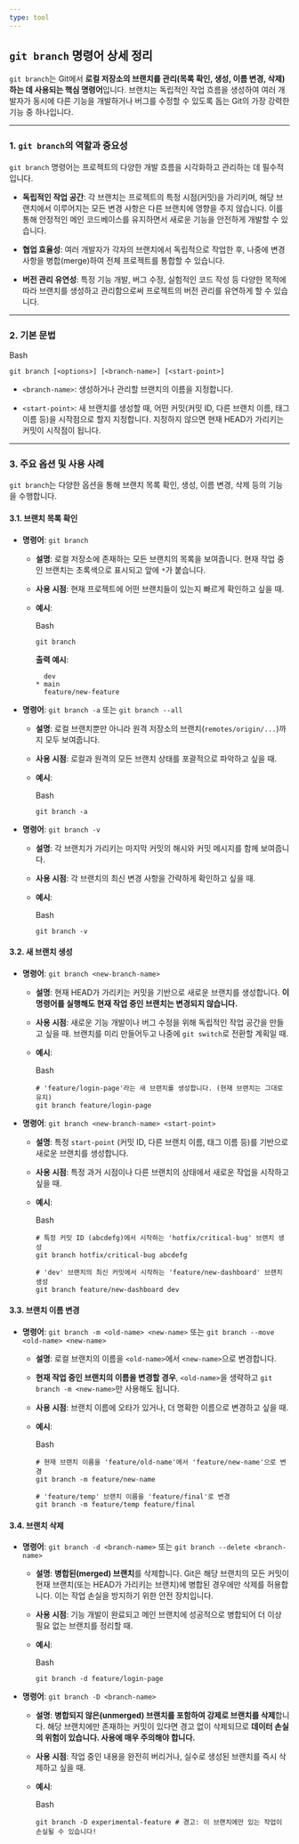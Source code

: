 ```yaml
---
type: tool
---
```

## `git branch` 명령어 상세 정리

`git branch`는 Git에서 **로컬 저장소의 브랜치를 관리(목록 확인, 생성, 이름 변경, 삭제)하는 데 사용되는 핵심 명령어**입니다. 브랜치는 독립적인 작업 흐름을 생성하여 여러 개발자가 동시에 다른 기능을 개발하거나 버그를 수정할 수 있도록 돕는 Git의 가장 강력한 기능 중 하나입니다.

---

### 1. `git branch`의 역할과 중요성

`git branch` 명령어는 프로젝트의 다양한 개발 흐름을 시각화하고 관리하는 데 필수적입니다.

- **독립적인 작업 공간**: 각 브랜치는 프로젝트의 특정 시점(커밋)을 가리키며, 해당 브랜치에서 이루어지는 모든 변경 사항은 다른 브랜치에 영향을 주지 않습니다. 이를 통해 안정적인 메인 코드베이스를 유지하면서 새로운 기능을 안전하게 개발할 수 있습니다.
    
- **협업 효율성**: 여러 개발자가 각자의 브랜치에서 독립적으로 작업한 후, 나중에 변경 사항을 병합(merge)하여 전체 프로젝트를 통합할 수 있습니다.
    
- **버전 관리 유연성**: 특정 기능 개발, 버그 수정, 실험적인 코드 작성 등 다양한 목적에 따라 브랜치를 생성하고 관리함으로써 프로젝트의 버전 관리를 유연하게 할 수 있습니다.
    

---

### 2. 기본 문법

Bash

```
git branch [<options>] [<branch-name>] [<start-point>]
```

- `<branch-name>`: 생성하거나 관리할 브랜치의 이름을 지정합니다.
    
- `<start-point>`: 새 브랜치를 생성할 때, 어떤 커밋(커밋 ID, 다른 브랜치 이름, 태그 이름 등)을 시작점으로 할지 지정합니다. 지정하지 않으면 현재 HEAD가 가리키는 커밋이 시작점이 됩니다.
    

---

### 3. 주요 옵션 및 사용 사례

`git branch`는 다양한 옵션을 통해 브랜치 목록 확인, 생성, 이름 변경, 삭제 등의 기능을 수행합니다.

#### 3.1. 브랜치 목록 확인

- **명령어**: `git branch`
    
    - **설명**: 로컬 저장소에 존재하는 모든 브랜치의 목록을 보여줍니다. 현재 작업 중인 브랜치는 초록색으로 표시되고 앞에 `*`가 붙습니다.
        
    - **사용 시점**: 현재 프로젝트에 어떤 브랜치들이 있는지 빠르게 확인하고 싶을 때.
        
    - **예시**:
        
        Bash
        
        ```
        git branch
        ```
        
        **출력 예시**:
        
        ```
          dev
        * main
          feature/new-feature
        ```
        
- **명령어**: `git branch -a` 또는 `git branch --all`
    
    - **설명**: 로컬 브랜치뿐만 아니라 원격 저장소의 브랜치(`remotes/origin/...`)까지 모두 보여줍니다.
        
    - **사용 시점**: 로컬과 원격의 모든 브랜치 상태를 포괄적으로 파악하고 싶을 때.
        
    - **예시**:
        
        Bash
        
        ```
        git branch -a
        ```
        
- **명령어**: `git branch -v`
    
    - **설명**: 각 브랜치가 가리키는 마지막 커밋의 해시와 커밋 메시지를 함께 보여줍니다.
        
    - **사용 시점**: 각 브랜치의 최신 변경 사항을 간략하게 확인하고 싶을 때.
        
    - **예시**:
        
        Bash
        
        ```
        git branch -v
        ```
        

#### 3.2. 새 브랜치 생성

- **명령어**: `git branch <new-branch-name>`
    
    - **설명**: 현재 HEAD가 가리키는 커밋을 기반으로 새로운 브랜치를 생성합니다. **이 명령어를 실행해도 현재 작업 중인 브랜치는 변경되지 않습니다.**
        
    - **사용 시점**: 새로운 기능 개발이나 버그 수정을 위해 독립적인 작업 공간을 만들고 싶을 때. 브랜치를 미리 만들어두고 나중에 `git switch`로 전환할 계획일 때.
        
    - **예시**:
        
        Bash
        
        ```
        # 'feature/login-page'라는 새 브랜치를 생성합니다. (현재 브랜치는 그대로 유지)
        git branch feature/login-page
        ```
        
- **명령어**: `git branch <new-branch-name> <start-point>`
    
    - **설명**: 특정 `start-point` (커밋 ID, 다른 브랜치 이름, 태그 이름 등)를 기반으로 새로운 브랜치를 생성합니다.
        
    - **사용 시점**: 특정 과거 시점이나 다른 브랜치의 상태에서 새로운 작업을 시작하고 싶을 때.
        
    - **예시**:
        
        Bash
        
        ```
        # 특정 커밋 ID (abcdefg)에서 시작하는 'hotfix/critical-bug' 브랜치 생성
        git branch hotfix/critical-bug abcdefg
        
        # 'dev' 브랜치의 최신 커밋에서 시작하는 'feature/new-dashboard' 브랜치 생성
        git branch feature/new-dashboard dev
        ```
        

#### 3.3. 브랜치 이름 변경

- **명령어**: `git branch -m <old-name> <new-name>` 또는 `git branch --move <old-name> <new-name>`
    
    - **설명**: 로컬 브랜치의 이름을 `<old-name>`에서 `<new-name>`으로 변경합니다.
        
    - **현재 작업 중인 브랜치의 이름을 변경할 경우**, `<old-name>`을 생략하고 `git branch -m <new-name>`만 사용해도 됩니다.
        
    - **사용 시점**: 브랜치 이름에 오타가 있거나, 더 명확한 이름으로 변경하고 싶을 때.
        
    - **예시**:
        
        Bash
        
        ```
        # 현재 브랜치 이름을 'feature/old-name'에서 'feature/new-name'으로 변경
        git branch -m feature/new-name
        
        # 'feature/temp' 브랜치 이름을 'feature/final'로 변경
        git branch -m feature/temp feature/final
        ```
        

#### 3.4. 브랜치 삭제

- **명령어**: `git branch -d <branch-name>` 또는 `git branch --delete <branch-name>`
    
    - **설명**: **병합된(merged) 브랜치**를 삭제합니다. Git은 해당 브랜치의 모든 커밋이 현재 브랜치(또는 HEAD가 가리키는 브랜치)에 병합된 경우에만 삭제를 허용합니다. 이는 작업 손실을 방지하기 위한 안전 장치입니다.
        
    - **사용 시점**: 기능 개발이 완료되고 메인 브랜치에 성공적으로 병합되어 더 이상 필요 없는 브랜치를 정리할 때.
        
    - **예시**:
        
        Bash
        
        ```
        git branch -d feature/login-page
        ```
        
- **명령어**: `git branch -D <branch-name>`
    
    - **설명**: **병합되지 않은(unmerged) 브랜치를 포함하여 강제로 브랜치를 삭제**합니다. 해당 브랜치에만 존재하는 커밋이 있다면 경고 없이 삭제되므로 **데이터 손실의 위험이 있습니다. 사용에 매우 주의해야 합니다.**
        
    - **사용 시점**: 작업 중인 내용을 완전히 버리거나, 실수로 생성된 브랜치를 즉시 삭제하고 싶을 때.
        
    - **예시**:
        
        Bash
        
        ```
        git branch -D experimental-feature # 경고: 이 브랜치에만 있는 작업이 손실될 수 있습니다!
        ```